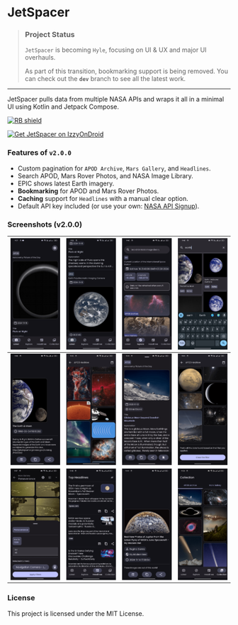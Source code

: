 # JetSpacer

> ### Project Status
>
> `JetSpacer` is becoming `Hyle`, focusing on UI & UX and major UI overhauls.
>
> As part of this transition, bookmarking support is being removed. You can check out the **`dev`** branch to see all the latest work.

---

JetSpacer pulls data from multiple NASA APIs and wraps it all in a minimal UI using Kotlin and Jetpack Compose.

[<img src="https://shields.rbtlog.dev/simple/com.sakethh.jetspacer" alt="RB shield">](https://shields.rbtlog.dev/com.sakethh.jetspacer)

[<img src="https://gitlab.com/IzzyOnDroid/repo/-/raw/master/assets/IzzyOnDroid.png" alt="Get JetSpacer on IzzyOnDroid" height="80">](https://apt.izzysoft.de/fdroid/index/apk/com.sakethh.jetspacer)

### Features of `v2.0.0`
- Custom pagination for `APOD Archive`, `Mars Gallery`, and `Headlines`.
- Search APOD, Mars Rover Photos, and NASA Image Library.
- EPIC shows latest Earth imagery.
- **Bookmarking** for APOD and Mars Rover Photos.
- **Caching** support for `Headlines` with a manual clear option.
- Default API key included (or use your own: [NASA API Signup](https://api.nasa.gov/#signUp)).

### Screenshots (v2.0.0)

| ![Image 1](assets/1.png) | ![Image 2](assets/2.png)   | ![Image 3](assets/3.png)   | ![Image 4](assets/4.png)   |
|--------------------------|----------------------------|----------------------------|----------------------------|
| ![Image 5](assets/5.png) | ![Image 6](assets/6.png)   | ![Image 7](assets/7.png)   | ![Image 8](assets/8.png)   |
| ![Image 9](assets/9.png) | ![Image 10](assets/10.png) | ![Image 11](assets/11.png) | ![Image 12](assets/12.png) |

### License

This project is licensed under the MIT License.